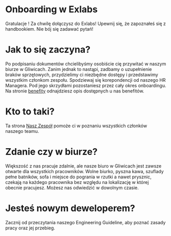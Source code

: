 # Onboarding w Exlabs
Gratulacje ! Za chwilę dołączysz do Exlabs!
Upewnij się, że zapoznałeś się z handbookiem. Nie bój się zadawać pytań!
# Jak to się zaczyna?
Po podpisaniu dokumentów chcielibyśmy osobiście cię przywitać w naszym biurze w Gliwicach. Zanim jednak to nastąpi, zadbamy o uzupełnienie braków sprzętowych, przydzielimy ci niezbędne dostępy i przedstawimy wszystkim członkom zespołu. Spodziewaj się korepondencji od naszego HR Managera. Pod jego skrzydłami pozostaniesz przez cały okres onboardingu. Na stronie [benefity](benefity.md) odnajdziesz opis dostępnych u nas benefitów.
# Kto to taki?
Ta strona [Nasz Zespół](team.md) pomoże ci w poznaniu wszystkich członków naszego teamu.
# Zdanie czy w biurze?
Większość z nas pracuje zdalnie, ale nasze biuro w Gliwicach jest zawsze otwarte dla wszystkich pracowników.
Wolne biurko, pyszna kawa, szuflady pełne batników, sofa i miejsce do pogrania w rzutki a nawet prysznic, czekają na każdego pracownika bez względu na lokalizację w której obecnie pracujesz. Możesz nas odwiedzić w dowolnym czasie. 
# Jesteś nowym deweloperem?
Zacznij od przeczytania naszego Engineering Guideline, aby poznać zasady pracy oraz jej przebieg.
